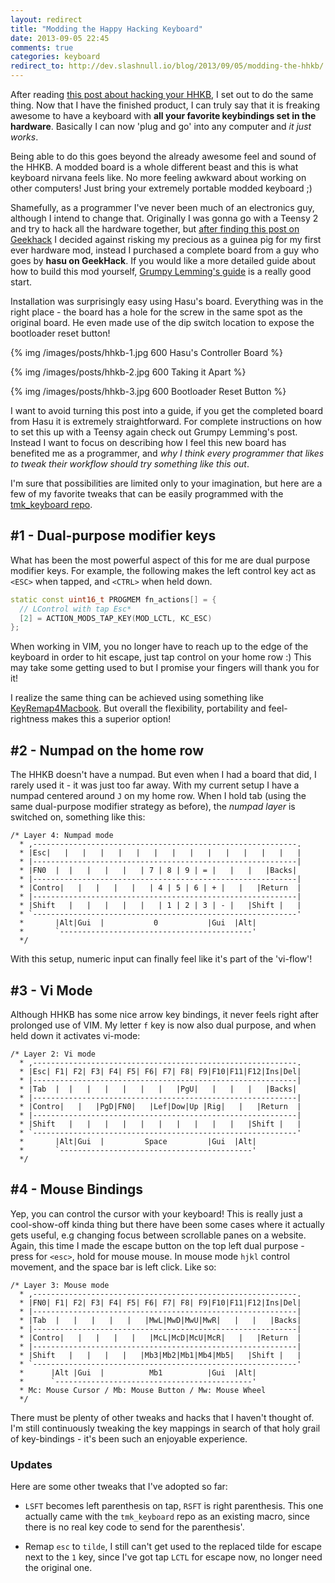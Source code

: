 ```yaml
---
layout: redirect
title: "Modding the Happy Hacking Keyboard"
date: 2013-09-05 22:45
comments: true
categories: keyboard
redirect_to: http://dev.slashnull.io/blog/2013/09/05/modding-the-hhkb/
---
```


After reading [this post about hacking your HHKB][grumpy], I set out to do the
same thing. Now that I have the finished product, I can truly say that it is 
freaking awesome to have a keyboard with **all your favorite keybindings set in the
hardware**. Basically I can now 'plug and go' into any computer and _it just
works_.

Being able to do this goes beyond the already awesome feel and sound of the
HHKB. A modded board is a whole different beast and this is what keyboard
nirvana feels like. No more feeling awkward about working on other computers!
Just bring your extremely portable modded keyboard ;)

Shamefully, as a programmer I've never been much of an electronics guy,
although I intend to change that. Originally I was gonna go with a Teensy 2
and try to hack all the hardware together, but [after finding this post on
Geekhack][geekhack] I decided against risking my precious as a guinea pig for
my first ever hardware mod, instead I purchased a complete board from a guy
who goes by **hasu on GeekHack**. If you would like a more detailed guide
about how to build this mod yourself, [Grumpy Lemming's guide][grumpy] is a
really good start.

Installation was surprisingly easy using Hasu's board. Everything was in the right
place - the board has a hole for the screw in the same spot as the original 
board. He even made use of the dip switch location to expose the bootloader
reset button!

{% img /images/posts/hhkb-1.jpg 600 Hasu's Controller Board %}

{% img /images/posts/hhkb-2.jpg 600 Taking it Apart %}

{% img /images/posts/hhkb-3.jpg 600 Bootloader Reset Button %}

I want to avoid turning this post into a guide, if you get the completed board
from Hasu it is extremely straightforward. For complete instructions on
how to set this up with a Teensy again check out Grumpy Lemming's post. Instead I
want to focus on describing how I feel this new board has benefited me as a
programmer, and *why I think every programmer that likes to tweak their
workflow should try something like this out*.

I'm sure that possibilities are limited only to your imagination, but here are
a few of my favorite tweaks that can be easily programmed with the
[tmk_keyboard repo][tmk].

## #1 - Dual-purpose modifier keys

What has been the most powerful aspect of this for me are dual purpose modifier
keys. For example, the following makes the left control key act as `<ESC>` when
tapped, and `<CTRL>` when held down.

``` cpp
static const uint16_t PROGMEM fn_actions[] = {
  // LControl with tap Esc*
  [2] = ACTION_MODS_TAP_KEY(MOD_LCTL, KC_ESC)
};
```

When working in VIM, you no longer have to reach up to the edge of the keyboard
in order to hit escape, just tap control on your home row :) This may take
some getting used to but I promise your fingers will thank you for it!

I realize the same thing can be achieved using something like
[KeyRemap4Macbook][keyremap]. But overall the flexibility, portability and
feel-rightness makes this a superior option!


## #2 - Numpad on the home row

The HHKB doesn't have a numpad. But even when I had a board that did, I rarely
used it - it was just too far away. With my current setup I have a numpad
centered around `J` on my home row. When I hold tab (using the same
dual-purpose modifier strategy as before), the _numpad layer_ is
switched on, something like this:


```
/* Layer 4: Numpad mode
  * ,-----------------------------------------------------------.
  * |Esc|   |   |   |   |   |   |   |   |   |   |   |   |   |   |
  * |-----------------------------------------------------------|
  * |FN0  |  |   |   |   |   | 7 | 8 | 9 | = |   |   |   |Backs|
  * |-----------------------------------------------------------|
  * |Contro|   |   |   |   |   | 4 | 5 | 6 | + |   |   |Return  |
  * |-----------------------------------------------------------|
  * |Shift   |   |   |   |   |   | 1 | 2 | 3 | - |   |Shift |   |
  * `-----------------------------------------------------------'
  *       |Alt|Gui  |           0           |Gui  |Alt|
  *       `-------------------------------------------'
  */
```

With this setup, numeric input can finally feel like it's part of the 'vi-flow'!


## #3 - Vi Mode

Although HHKB has some nice arrow key bindings, it never feels right after
prolonged use of VIM. My letter `f` key is now also dual purpose, and when held down
it activates vi-mode:

```
/* Layer 2: Vi mode
  * ,-----------------------------------------------------------.
  * |Esc| F1| F2| F3| F4| F5| F6| F7| F8| F9|F10|F11|F12|Ins|Del|
  * |-----------------------------------------------------------|
  * |Tab  |  |   |   |   |   |   |   |PgU|   |   |   |   |Backs|
  * |-----------------------------------------------------------|
  * |Contro|   |   |PgD|FN0|   |Lef|Dow|Up |Rig|   |   |Return  |
  * |-----------------------------------------------------------|
  * |Shift   |   |   |   |   |   |   |   |   |   |   |Shift |   |
  * `-----------------------------------------------------------'
  *       |Alt|Gui  |         Space         |Gui  |Alt|
  *       `-------------------------------------------'
  */
```


## #4 - Mouse Bindings

Yep, you can control the cursor with your keyboard! This is really just a
cool-show-off kinda thing but there have been some cases where it actually
gets useful, e.g changing focus between scrollable panes on a website. Again,
this time I made the escape button on the top left dual purpose - press for
`<esc>`, hold for mouse mouse. In mouse mode `hjkl` control movement, and the
space bar is left click. Like so:

```
/* Layer 3: Mouse mode
  * ,-----------------------------------------------------------.
  * |FN0| F1| F2| F3| F4| F5| F6| F7| F8| F9|F10|F11|F12|Ins|Del|
  * |-----------------------------------------------------------|
  * |Tab  |   |   |   |   |   |MwL|MwD|MwU|MwR|   |   |   |Backs|
  * |-----------------------------------------------------------|
  * |Contro|   |   |   |   |   |McL|McD|McU|McR|   |   |Return  |
  * |-----------------------------------------------------------|
  * |Shift   |   |   |   |   |Mb3|Mb2|Mb1|Mb4|Mb5|   |Shift |   |
  * `-----------------------------------------------------------'
  *      |Alt |Gui  |          Mb1          |Gui  |Alt|
  *      `--------------------------------------------'
  * Mc: Mouse Cursor / Mb: Mouse Button / Mw: Mouse Wheel 
  */
```


There must be plenty of other tweaks and hacks that I haven't thought of.
I'm still continuously tweaking the key mappings in search of that holy grail of
key-bindings - it's been such an enjoyable experience.

### Updates

Here are some other tweaks that I've adopted so far:

- `LSFT` becomes left parenthesis on tap, `RSFT` is right
  parenthesis. This one actually came with the `tmk_keyboard` repo as an
  existing macro, since there is no real key code to send for the parenthesis'.

- Remap `esc` to `tilde`, I still can't get used to the replaced tilde
  for escape next to the `1` key, since I've got tap `LCTL` for escape now, no
  longer need the original one.


[grumpy]: http://grumpylemming.com/blog/2012/12/24/hacking-a-happy-hacking-keyboard/
[geekhack]: http://geekhack.org/index.php?topic=12047.0
[tmk]: https://github.com/tmk/tmk_keyboard
[keyremap]: https://pqrs.org/macosx/keyremap4macbook/
